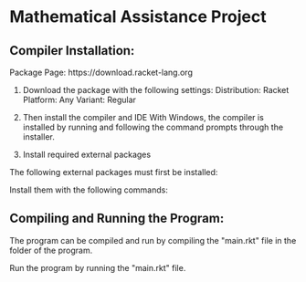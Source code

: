 <h1>Mathematical Assistance Project</h1>
  <h2>Compiler Installation:</h2>
Package Page: https://download.racket-lang.org

1. Download the package with the following settings:
Distribution: Racket
Platform: Any
Variant: Regular

2. Then install the compiler and IDE
    With Windows, the compiler is installed by running and following the command prompts through the installer. 

3. Install required external packages

The following external packages must first be installed:

Install them with the following commands:

<h2>Compiling and Running the Program:</h2>

The program can be compiled and run by compiling the "main.rkt" file in the folder of the program. 

Run the program by running the "main.rkt" file.
